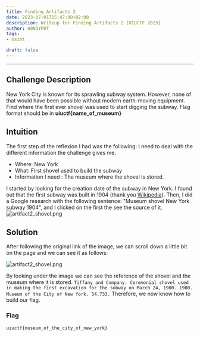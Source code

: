 ```yaml
---
title: Finding Artifacts 2
date: 2023-07-01T15:47:00+02:00
description: Writeup for Finding Artifacts 2 [UIUCTF 2023]
author: H0N3YP0T
tags:
- osint

draft: false
---
```

___

## Challenge Description

New York City is known for its sprawling subway system. However, none of that would have been possible without modern earth-moving equipment. Find where the first ever shovel was used to start digging the subway. Flag format should be in **uiuctf{name_of_museum}**

## Intuition

The first step of the reflexion I had was the following: I need to deal with the different information
the challenge gives me.

- Where: New York
- What: First shovel used to build the subway
- Information I need : The museum where the shovel is stored.

I started by looking for the creation date of the subway in New York. I found out that the first subway was built in 1904 (thank you [Wikipedia](https://en.wikipedia.org/wiki/New_York_City_Subway)).
Then, I did a Google research with the following sentence: "Museum shovel New York subway 1904", and I clicked on the first the see the source of it.
![artifact2_shovel.png](/images/uiuctf_2023/artifact2_shovel.png)


## Solution

After following the original link of the image, we can scroll down a little bit on the page and we can see it as follows:

![artifact2_shovel.png](/images/uiuctf_2023/artifact2_museum.png)

By looking under the image we can see the reference of the shovel and the museum where it is stored.
`Tiffany and Company. Ceremonial shovel used in making the first excavation for the subway on March 24, 1900. 1900. Museum of the City of New York. 54.733.`
Therefore, we now know how to build our flag.

### Flag

`uiuctf{museum_of_the_city_of_new_york}`

